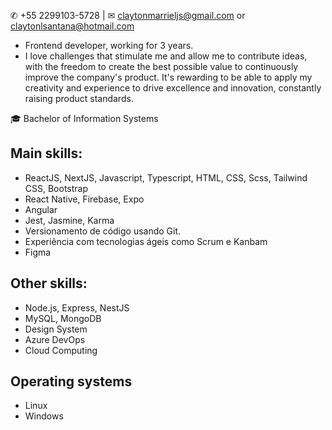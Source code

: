✆ +55 2299103-5728 | ✉ claytonmarrieljs@gmail.com or claytonlsantana@hotmail.com

- Frontend developer, working for 3 years.
- I love challenges that stimulate me and allow me to contribute ideas, with the freedom to create the best possible value to continuously improve the company's product. It's rewarding to be able to apply my creativity and experience to drive excellence and innovation, constantly raising product standards.

🎓 Bachelor of Information Systems

## Main skills:
- ReactJS, NextJS, Javascript, Typescript, HTML, CSS, Scss, Tailwind CSS, Bootstrap
- React Native, Firebase, Expo
- Angular
- Jest, Jasmine, Karma
- Versionamento de código usando Git.
- Experiência com tecnologias ágeis como Scrum e Kanbam
- Figma

## Other skills:
- Node.js, Express, NestJS
- MySQL, MongoDB
- Design System 
- Azure DevOps
- Cloud Computing

## Operating systems
- Linux 
- Windows
